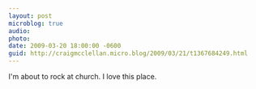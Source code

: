 ```yaml
---
layout: post
microblog: true
audio: 
photo: 
date: 2009-03-20 18:00:00 -0600
guid: http://craigmcclellan.micro.blog/2009/03/21/t1367684249.html
---
```

I'm about to rock at church. I love this place.
